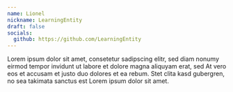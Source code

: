 ```yaml
---
name: Lionel
nickname: LearningEntity
draft: false
socials:
  github: https://github.com/LearningEntity
---
```


Lorem ipsum dolor sit amet, consetetur sadipscing elitr, sed diam nonumy eirmod tempor invidunt ut labore et dolore magna aliquyam erat, sed At vero eos et accusam et justo duo dolores et ea rebum. Stet clita kasd gubergren, no sea takimata sanctus est Lorem ipsum dolor sit amet.
